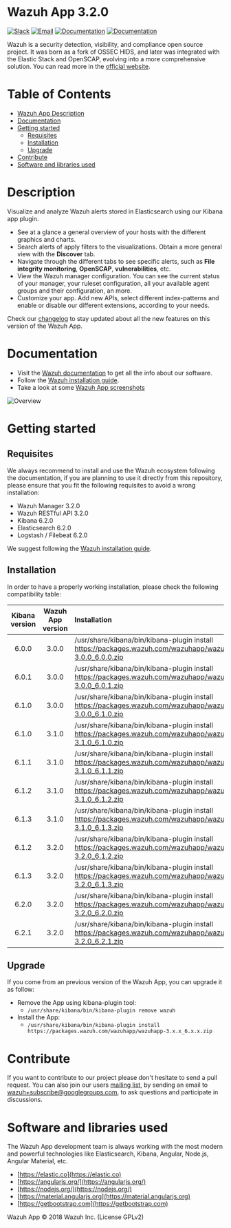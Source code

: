 # Wazuh App 3.2.0

[![Slack](https://img.shields.io/badge/slack-join-blue.svg)](https://goo.gl/forms/M2AoZC4b2R9A9Zy12)
[![Email](https://img.shields.io/badge/email-join-blue.svg)](https://groups.google.com/forum/#!forum/wazuh)
[![Documentation](https://img.shields.io/badge/docs-view-green.svg)](https://documentation.wazuh.com)
[![Documentation](https://img.shields.io/badge/web-view-green.svg)](https://wazuh.com)

Wazuh is a security detection, visibility, and compliance open source project. It was born as a fork of OSSEC HIDS, and later was integrated with the Elastic Stack and OpenSCAP, evolving into a more comprehensive solution. You can read more in the [official website](https://wazuh.com/).

Table of Contents
===================

* [Wazuh App Description](#wazuh-app-description)
* [Documentation](#documentation)
* [Getting started](#getting-started)
	* [Requisites](#requisites)
	* [Installation](#installation)
	* [Upgrade](#upgrade)
* [Contribute](#contribute)
* [Software and libraries used](#software-and-libraries-used)

# Description

Visualize and analyze Wazuh alerts stored in Elasticsearch using our Kibana app plugin.

* See at a glance a general overview of your hosts with the different graphics and charts.
* Search alerts of apply filters to the visualizations. Obtain a more general view with the **Discover** tab.
* Navigate through the different tabs to see specific alerts, such as **File integrity monitoring**, **OpenSCAP**, **vulnerabilities**, etc.
* View the Wazuh manager configuration. You can see the current status of your manager, your ruleset configuration, all your available agent groups and their configuration, an more.
* Customize your app. Add new APIs, select different index-patterns and enable or disable our different extensions, according to your needs.

Check our [changelog](https://github.com/wazuh/wazuh-kibana-app/blob/3.2-6.2.0/CHANGELOG.md) to stay updated about all the new features on this version of the Wazuh App.

# Documentation

* Visit the [Wazuh documentation](https://documentation.wazuh.com) to get all the info about our software.
* Follow the [Wazuh installation guide](https://documentation.wazuh.com/current/installation-guide/index.html).
* Take a look at some [Wazuh App screenshots](https://documentation.wazuh.com/current/index.html#example-screenshots)

![Overview](https://wazuh.com/wp-content/uploads/2017/01/Overview_general.png)

# Getting started

## Requisites

We always recommend to install and use the Wazuh ecosystem following the documentation, if you are planning to 
use it directly from this repository, please ensure that you fit the following requisites to avoid a wrong installation:

- Wazuh Manager 3.2.0
- Wazuh RESTful API 3.2.0
- Kibana 6.2.0
- Elasticsearch 6.2.0
- Logstash / Filebeat 6.2.0

We suggest following the [Wazuh installation guide](https://documentation.wazuh.com/current/installation-guide/index.html).

## Installation

In order to have a properly working installation, please check the following compatibility table:

| Kibana version | Wazuh App version | Installation |
| :---:         | :---:         |     :---      |
| 6.0.0  | 3.0.0  | /usr/share/kibana/bin/kibana-plugin install https://packages.wazuh.com/wazuhapp/wazuhapp-3.0.0_6.0.0.zip  |
| 6.0.1  | 3.0.0  | /usr/share/kibana/bin/kibana-plugin install https://packages.wazuh.com/wazuhapp/wazuhapp-3.0.0_6.0.1.zip  |
| 6.1.0  | 3.0.0  | /usr/share/kibana/bin/kibana-plugin install https://packages.wazuh.com/wazuhapp/wazuhapp-3.0.0_6.1.0.zip  |
| 6.1.0  | 3.1.0  | /usr/share/kibana/bin/kibana-plugin install https://packages.wazuh.com/wazuhapp/wazuhapp-3.1.0_6.1.0.zip  |
| 6.1.1  | 3.1.0  | /usr/share/kibana/bin/kibana-plugin install https://packages.wazuh.com/wazuhapp/wazuhapp-3.1.0_6.1.1.zip  |
| 6.1.2  | 3.1.0  | /usr/share/kibana/bin/kibana-plugin install https://packages.wazuh.com/wazuhapp/wazuhapp-3.1.0_6.1.2.zip  |
| 6.1.3  | 3.1.0  | /usr/share/kibana/bin/kibana-plugin install https://packages.wazuh.com/wazuhapp/wazuhapp-3.1.0_6.1.3.zip  |
| 6.1.2  | 3.2.0  | /usr/share/kibana/bin/kibana-plugin install https://packages.wazuh.com/wazuhapp/wazuhapp-3.2.0_6.1.2.zip  |
| 6.1.3  | 3.2.0  | /usr/share/kibana/bin/kibana-plugin install https://packages.wazuh.com/wazuhapp/wazuhapp-3.2.0_6.1.3.zip  |
| 6.2.0  | 3.2.0  | /usr/share/kibana/bin/kibana-plugin install https://packages.wazuh.com/wazuhapp/wazuhapp-3.2.0_6.2.0.zip  |
| 6.2.1  | 3.2.0  | /usr/share/kibana/bin/kibana-plugin install https://packages.wazuh.com/wazuhapp/wazuhapp-3.2.0_6.2.1.zip  |

## Upgrade

If you come from an previous version of the Wazuh App, you can upgrade it as follow:

- Remove the App using kibana-plugin tool:
	- ```/usr/share/kibana/bin/kibana-plugin remove wazuh ```
- Install the App:
	- ```/usr/share/kibana/bin/kibana-plugin install https://packages.wazuh.com/wazuhapp/wazuhapp-3.x.x_6.x.x.zip ```

# Contribute

If you want to contribute to our project please don't hesitate to send a pull request. You can also join our users [mailing list](https://groups.google.com/d/forum/wazuh), by sending an email to [wazuh+subscribe@googlegroups.com](mailto:wazuh+subscribe@googlegroups.com), to ask questions and participate in discussions.

# Software and libraries used

The Wazuh App development team is always working with the most modern and powerful technologies like Elasticsearch, Kibana, Angular, Node.js, Angular Material, etc.

* [https://elastic.co](https://elastic.co)
* [https://angularjs.org/](https://angularjs.org/)
* [https://nodejs.org/](https://nodejs.org/) 
* [https://material.angularjs.org](https://material.angularjs.org)
* [https://getbootstrap.com](https://getbootstrap.com)

Wazuh App &copy; 2018 Wazuh Inc. (License GPLv2)
